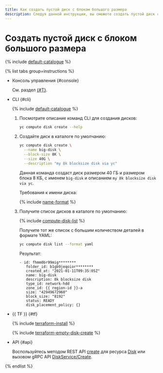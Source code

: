 ```yaml
---
title: Как создать пустой диск с блоком большого размера
description: Следуя данной инструкции, вы сможете создать пустой диск с блоком большого размера.
---
```


# Создать пустой диск с блоком большого размера


{% include [default-catalogue](../../../_includes/compute/disk-blocksize.md) %}

{% list tabs group=instructions %}

- Консоль управления {#console}

  См. раздел [{#T}](../../../compute/operations/disk-create/empty.md).

- CLI {#cli}

  {% include [default-catalogue](../../../_includes/default-catalogue.md) %}

    1. Посмотрите описание команд CLI для создания дисков:

        ```bash
        yc compute disk create --help
        ```

    1. Создайте диск в каталоге по умолчанию:

        ```bash
        yc compute disk create \
          --name big-disk \
          --block-size 8K \
          --size 40G \
          --description "my 8k blocksize disk via yc"
        ```

       Данная команда создаст диск размером 40 ГБ и размером блока 8 КБ, с именем `big-disk` и описанием `my 8k blocksize disk via yc`.

       Требования к имени диска:

       {% include [name-format](../../../_includes/name-format.md) %}

    1. Получите список дисков в каталоге по умолчанию:

       {% include [compute-disk-list](../../../_includes/compute/disk-list.md) %}

       Получите тот же список с большим количеством деталей в формате YAML:

        ```bash
        yc compute disk list --format yaml
        ```

        Результат:
        ```text
        - id: fhmm0br99mig********
           folder_id: b1gb9jeqoior********
           created_at: "2021-01-11T09:35:05Z"
           name: big-disk
           description: 8k blocksize disk
           type_id: network-hdd
           zone_id: {{ region-id }}-a
           size: "42949672960"
           block_size: "8192"
           status: READY
           disk_placement_policy: {}
        ```

- {{ TF }} {#tf}

  {% include [terraform-install](../../../_includes/terraform-install.md) %}

  {% include [terraform-empty-disk-create](../../../_includes/compute/terraform-empty-disk-create.md) %}

- API {#api}

  Воспользуйтесь методом REST API [create](../../api-ref/Disk/create.md) для ресурса [Disk](../../api-ref/Disk/index.md) или вызовом gRPC API [DiskService/Create](../../api-ref/grpc/disk_service.md#Create).

{% endlist %}
